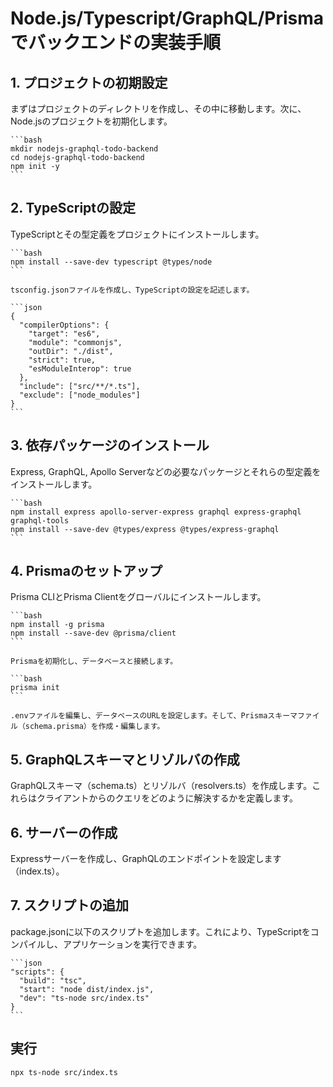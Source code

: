 # Node.js/Typescript/GraphQL/Prismaでバックエンドの実装手順
## 1. **プロジェクトの初期設定**  
まずはプロジェクトのディレクトリを作成し、その中に移動します。次に、Node.jsのプロジェクトを初期化します。

    ```bash
    mkdir nodejs-graphql-todo-backend
    cd nodejs-graphql-todo-backend
    npm init -y
    ```

## 2. **TypeScriptの設定**  
TypeScriptとその型定義をプロジェクトにインストールします。

    ```bash
    npm install --save-dev typescript @types/node
    ```

    tsconfig.jsonファイルを作成し、TypeScriptの設定を記述します。

    ```json
    {
      "compilerOptions": {
        "target": "es6",
        "module": "commonjs",
        "outDir": "./dist",
        "strict": true,
        "esModuleInterop": true
      },
      "include": ["src/**/*.ts"],
      "exclude": ["node_modules"]
    }
    ```

## 3. **依存パッケージのインストール**  
Express, GraphQL, Apollo Serverなどの必要なパッケージとそれらの型定義をインストールします。

    ```bash
    npm install express apollo-server-express graphql express-graphql graphql-tools
    npm install --save-dev @types/express @types/express-graphql
    ```

## 4. **Prismaのセットアップ**  
Prisma CLIとPrisma Clientをグローバルにインストールします。

    ```bash
    npm install -g prisma
    npm install --save-dev @prisma/client
    ```

    Prismaを初期化し、データベースと接続します。

    ```bash
    prisma init
    ```

    .envファイルを編集し、データベースのURLを設定します。そして、Prismaスキーマファイル（schema.prisma）を作成・編集します。

## 5. **GraphQLスキーマとリゾルバの作成**  
GraphQLスキーマ（schema.ts）とリゾルバ（resolvers.ts）を作成します。これらはクライアントからのクエリをどのように解決するかを定義します。

## 6. **サーバーの作成**  
Expressサーバーを作成し、GraphQLのエンドポイントを設定します（index.ts）。

## 7. **スクリプトの追加**  
package.jsonに以下のスクリプトを追加します。これにより、TypeScriptをコンパイルし、アプリケーションを実行できます。

    ```json
    "scripts": {
      "build": "tsc",
      "start": "node dist/index.js",
      "dev": "ts-node src/index.ts"
    }
    ```

## 実行
```bash
npx ts-node src/index.ts
```